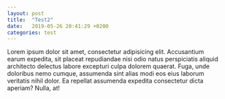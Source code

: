 ```yaml
---
layout: post
title:  "Test2"
date:   2019-05-26 20:41:29 +0200
categories: test
---
```


Lorem ipsum dolor sit amet, consectetur adipisicing elit. Accusantium earum expedita, sit placeat repudiandae nisi odio natus perspiciatis aliquid architecto delectus labore excepturi culpa dolorem quaerat. Fuga, unde doloribus nemo cumque, assumenda sint alias modi eos eius laborum veritatis nihil dolor. Ea repellat assumenda expedita consectetur dicta aperiam? Nulla, at!